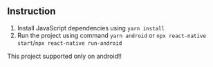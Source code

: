## Instruction
1. Install JavaScript dependencies using `yarn install`
2. Run the project using command `yarn android` or `npx react-native start`/`npx react-native run-android`

This project supported only on android!!
